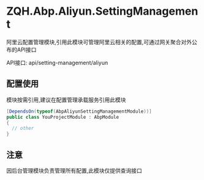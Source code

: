 # ZQH.Abp.Aliyun.SettingManagement

阿里云配置管理模块,引用此模块可管理阿里云相关的配置,可通过网关聚合对外公布的API接口  

API接口: api/setting-management/aliyun

## 配置使用

模块按需引用,建议在配置管理承载服务引用此模块  

```csharp
[DependsOn(typeof(AbpAliyunSettingManagementModule))]
public class YouProjectModule : AbpModule
{
  // other
}
```
## 注意

因后台管理模块负责管理所有配置,此模块仅提供查询接口
